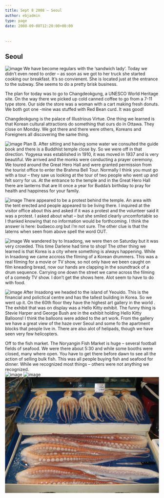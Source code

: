 ```yaml
---
title: Sept 8 2008 – Seoul
author: ebjadmin
type: page
date: 2008-09-08T12:20:00+00:00


---
```


## Seoul

![image](images/IMG_0448.JPG)
We have become regulars with the &#8216;sandwich lady&#8217;. Today we didn&#8217;t even need to order – as soon as we got to her truck she started cooking our breakfast. It&#8217;s so convienent. She is located just at the entrance to the subway. She seems to do a pretty brisk business. 

The plan for today was to go to Changdeokgung, a UNESCO World Heritage site. On the way there we picked up cold canned coffee to go from a 7-11 type store. Our side the store was a woman with a cart making fresh donuts. We both got one -mine was stuffed with Red Bean curd. It was good!

Changdeokgung is the palace of Illustrious Virtue. One thing we learned is that Korean cultural attractions do something that ours do in Ottawa. They close on Monday. We got there and there were others, Koreans and Foreigners all discovering the same thing. 

![image](images/IMG_0455.JPG)
Plan B. After sitting and having some water we consulted the guide book and there is a Buddhist temple close by. So we were off in that direction. Yogyesa was established in 1910, it was moved in 1937 and is very beautiful. We arrived and the monks were conducting a prayer ceremony. We toured around the Great Hero Hall and were granted permission from the tourist office to enter the Brahma Bell Tour. Normally I think you must go with a tour – they saw us looking at the tour of two people who went up and felt sorry for us. At the entrance to the temple and in the Great Hero Hall there are lanterns that are lit once a year for Budda&#8217;s birthday to pray for health and happiness for your family. 

![image](images/IMG_0475.JPG)
There appeared to be a protest behind the temple. An area with the tent erected and people appeared to be living there. I inquired at the visitor office about this and asked if it was a protest and the volunteer said it was a protest. I asked about what – but she smiled clearly uncomfortable so I thanked knowing that no information would be forthcoming. I think the answer is here: budaeco.org but i&#8217;m not sure. The other clue is that the laterns when seen from above spell the word OUT.

![image](images/IMG_0487.JPG)
We wandered by to Insadong, we were then on Saturday but it was very crowded. This time Darlene had time to shop! The other thing we learned is that Korea is a city where something is always happening. While in Insadong we came accross the filming of a Korean drummers. This was a real filming for a movie or TV show, so not only have we been caught on film kneading bread, now our hands are clapping in the soundtrack of a drum sequence. Carrying one down the street we came across the filming of a comedy TV show. I don&#8217;t get the shows here. Alot seem to have to do with food.

![image](images/IMG_0515.JPG)
After Insadong we headed to the island of Yeouido. This is the financial and polictical centre and has the tallest building in Korea. So we went up it. On the 60th floor they have the highest art gallery in the world . The exhibit that was on display was a Hello Kitty exhibit. The funny thing is Stevie Harper and George Bush are in the exhibit holding Hello Kitty Balloons! I think the balloons were added to the art work. From the gallery we have a great view of the haze over Seoul and some fo the apartment blocks that people live in. There are also alot of helipads, though we have seen very few helicopters.

Off to the fish market. The Noryangin Fish Market is huge – several football fields of seafood. We were there about 5:30 and while some booths were closed, many where open. You have to get there before dawn to see all the action of selling bulk fish. This was all people buying fish and seafood for dinner. While we recognized most things – others were not anything we recognized.  
![image](images/IMG_0525.JPG)
![image](images/IMG_0528.JPG)
![image](images/IMG_0529.JPG)
